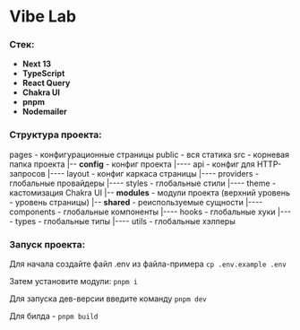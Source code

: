 # Vibe Lab

### Стек:

- **Next 13**
- **TypeScript**
- **React Query**
- **Chakra UI**
- **pnpm**
- **Nodemailer**

### Структура проекта:

pages - конфигурационные страницы
public - вся статика
src - корневая папка проекта
|-- **config** - конфиг проекта
|---- api - конфиг для HTTP-запросов
|---- layout - конфиг каркаса страницы
|---- providers - глобальные провайдеры
|---- styles - глобальные стили
|---- theme - кастомизация Chakra UI
|-- **modules** - модули проекта (верхний уровень - уровень страницы)
|-- **shared** - реиспользуемые сущности
|---- components - глобальные компоненты
|---- hooks - глобальные хуки
|---- types - глобальные типы
|---- utils - глобальные хэлперы

### Запуск проекта:

Для начала создайте файл .env из файла-примера
`cp .env.example .env`

Затем установите модули: `pnpm i`

Для запуска дев-версии введите команду `pnpm dev`

Для билда - `pnpm build`
